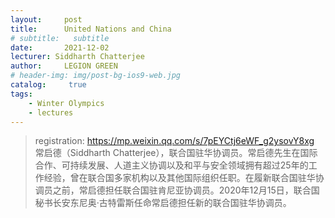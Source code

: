 ```yaml
---
layout:     post
title:      United Nations and China
# subtitle:   subtitle
date:       2021-12-02
lecturer: Siddharth Chatterjee
author:     LEGION GREEN
# header-img: img/post-bg-ios9-web.jpg
catalog: 	 true
tags: 
    - Winter Olympics
    - lectures
---
```

> registration: https://mp.weixin.qq.com/s/7pEYCtj6eWF_g2ysovY8xg
> 常启德（Siddharth Chatterjee），联合国驻华协调员。常启德先生在国际合作、可持续发展、人道主义协调以及和平与安全领域拥有超过25年的工作经验，曾在联合国多家机构以及其他国际组织任职。在履新联合国驻华协调员之前，常启德担任联合国驻肯尼亚协调员。2020年12月15日，联合国秘书长安东尼奥·古特雷斯任命常启德担任新的联合国驻华协调员。

